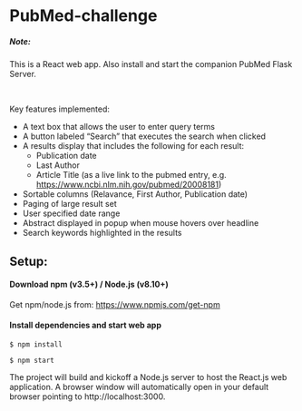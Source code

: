 # PubMed-challenge

##### Note:
This is a React web app. Also install and start the companion PubMed Flask Server.

<br/>

Key features implemented: 
- A text box that allows the user to enter query terms
- A button labeled “Search” that executes the search when clicked
- A results display that includes the following for each result:
  - Publication date
  - Last Author
  - Article Title (as a live link to the pubmed entry, e.g. https://www.ncbi.nlm.nih.gov/pubmed/20008181)
- Sortable columns (Relavance, First Author, Publication date)
- Paging of large result set
- User specified date range
- Abstract displayed in popup when mouse hovers over headline
- Search keywords highlighted in the results 

## Setup:

#### Download npm (v3.5+) / Node.js (v8.10+)

Get npm/node.js from: https://www.npmjs.com/get-npm

#### Install dependencies and start web app

```
$ npm install

$ npm start
```

The project will build and kickoff a Node.js server to host the React.js web application. A browser window will automatically open in your default browser pointing to http://localhost:3000.
